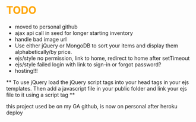 # <span style="color:orange">TODO</span>

-   moved to personal github
-   ajax api call in seed for longer starting inventory
-   handle bad image url
-   Use either jQuery or MongoDB to sort your items and display them alphabetically/by price.
-   ejs/style no permission, link to home, redirect to home after setTimeout
-   ejs/style failed login with link to sign-in or forgot password?
-   hosting!!!

** To use jQuery load the jQuery script tags into your head tags in your ejs templates. Then add a javascript file in your public folder and link your ejs file to it using a script tag **

this project used be on my GA github, is now on personal after heroku deploy
